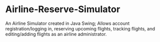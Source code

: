 # Airline-Reserve-Simulator
An Airline Simulator created in Java Swing; Allows account registration/logging in, reserving upcoming flights, tracking flights, and editing/adding flights as an airline administrator.
